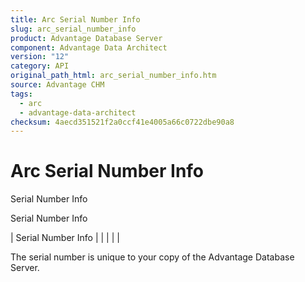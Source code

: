 ```yaml
---
title: Arc Serial Number Info
slug: arc_serial_number_info
product: Advantage Database Server
component: Advantage Data Architect
version: "12"
category: API
original_path_html: arc_serial_number_info.htm
source: Advantage CHM
tags:
  - arc
  - advantage-data-architect
checksum: 4aecd351521f2a0ccf41e4005a66c0722dbe90a8
---
```


# Arc Serial Number Info

Serial Number Info

Serial Number Info

| Serial Number Info |  |  |  |  |

The serial number is unique to your copy of the Advantage Database Server.

